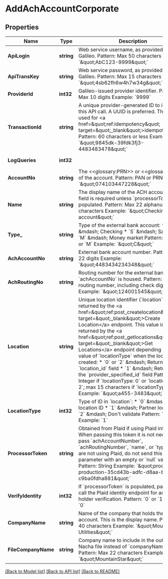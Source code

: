 # AddAchAccountCorporate

## Properties
Name | Type | Description | Notes
------------ | ------------- | ------------- | -------------
**ApiLogin** | **string** | Web service username, as provided by Galileo. Pattern: Max 50 characters Example: &#x60;\&quot;AbC123-9999\&quot;&#x60; | [optional] [default to AbC123-9999]
**ApiTransKey** | **string** | Web service password, as provided by Galileo. Pattern: Max 15 characters Example: &#x60;\&quot;4sb62fh6w4h7w34g\&quot;&#x60; | [optional] [default to 4sb62fh6w4h7w34g]
**ProviderId** | **int32** | Galileo-issued provider identifier. Pattern: Max 10 digits Example: &#x60;9999&#x60; | [optional] [default to 9999]
**TransactionId** | **string** | A unique provider-generated ID to identify this API call. A UUID is preferred. This value is used for &lt;a href&#x3D;\&quot;ref:idempotency\&quot; target&#x3D;\&quot;_blank\&quot;&gt;idempotency&lt;/a&gt;. Pattern: 60 characters or less Example: &#x60;\&quot;9845dk-39fdk3fj3-4483483478\&quot;&#x60; | [default to 123e4567-e89b-12d3-a456-426614174000]
**LogQueries** | **int32** |  | [optional] [default to LOG_QUERIES.0_]
**AccountNo** | **string** | The &lt;&lt;glossary:PRN&gt;&gt; or &lt;&lt;glossary:PAN&gt;&gt; of the account. Pattern: PAN or PRN  Example: &#x60;\&quot;074103447228\&quot;&#x60; | [default to 074103447228]
**Name** | **string** | The display name of the ACH account. This field is required unless &#x60;processorToken&#x60; is populated. Pattern: Max 22 alphanumeric characters Example: &#x60;\&quot;Checking account\&quot;&#x60; | [optional] [default to null]
**Type_** | **string** | Type of the external bank account: * &#x60;C&#x60; &amp;mdash; Checking * &#x60;S&#x60; &amp;mdash; Savings * &#x60;M&#x60; &amp;mdash; Money market  Pattern: &#x60;C&#x60;, &#x60;S&#x60;, or &#x60;M&#x60; Example: &#x60;\&quot;C\&quot;&#x60; | [optional] [default to null]
**AchAccountNo** | **string** | External bank account number. Pattern: Max 22 digits Example: &#x60;\&quot;4483434234348\&quot;&#x60; | [optional] [default to null]
**AchRoutingNo** | **string** | Routing number for the external bank where &#x60;achAccountNo&#x60; is housed. Pattern: 9-digit routing number, including check digit Example: &#x60;\&quot;124001545\&quot;&#x60; | [optional] [default to null]
**Location** | **string** | Unique location identifier (&#x60;location&#x60;) as returned by the &lt;a href&#x3D;\&quot;ref:post_createlocation\&quot; target&#x3D;\&quot;_blank\&quot;&gt;Create Location&lt;/a&gt; endpoint.  This value is also returned by the &lt;a href&#x3D;\&quot;ref:post_getlocations\&quot; target&#x3D;\&quot;_blank\&quot;&gt;Get Locations&lt;/a&gt; endpoint depending on the value of &#x60;locationType&#x60; when the location was created: * &#x60;0&#x60; or &#x60;2&#x60; &amp;mdash; Returned in the &#x60;location_id&#x60; field * &#x60;1&#x60; &amp;mdash; Returned in the &#x60;provider_specified_id&#x60; field  Pattern: Integer if &#x60;locationType: 0&#x60; or &#x60;locationType: 2&#x60;; max 15 characters if &#x60;locationType: 1&#x60; Example: &#x60;\&quot;a455-3483\&quot;&#x60; | [optional] [default to null]
**LocationType** | **int32** | Type of ID in &#x60;location&#x60;: * &#x60;0&#x60; &amp;mdash; Galileo location ID * &#x60;1&#x60; &amp;mdash; Partner location ID * &#x60;2&#x60; &amp;mdash; Don&#x27;t validate  Pattern: &#x60;0&#x60; or &#x60;1&#x60; Example: &#x60;1&#x60; | [optional] [default to null]
**ProcessorToken** | **string** | Obtained from Plaid if using Plaid integration. When passing this token it is not necessary to pass &#x60;achAccountNumber&#x60;, &#x60;achRoutingNumber&#x60;, &#x60;name&#x60;, or &#x60;type&#x60;. If you are not using Plaid, do not send this parameter with an empty or &#x60;null&#x60; value. Pattern: String Example: &#x60;\&quot;processor-production-35cd43b-adfc-d8aa-b331-c9ba0fdha881\&quot;&#x60; | [optional] [default to null]
**VerifyIdentity** | **int32** | If &#x60;processorToken&#x60; is populated, pass &#x60;1&#x60; to call the Plaid identity endpoint for account-holder verification. Pattern: &#x60;0&#x60; or &#x60;1&#x60; Example: &#x60;0&#x60; | [optional] [default to null]
**CompanyName** | **string** | Name of the company that holds the external account. This is the display name. Pattern: 1–40 characters Example: &#x60;\&quot;Mountain Star Utilities\&quot;&#x60; | [optional] [default to null]
**FileCompanyName** | **string** | Company name to include in the outgoing Nacha file instead of &#x60;companyName&#x60;. Pattern: Max 22 characters Example: &#x60;\&quot;MountainStar\&quot;&#x60; | [optional] [default to null]

[[Back to Model list]](../README.md#documentation-for-models) [[Back to API list]](../README.md#documentation-for-api-endpoints) [[Back to README]](../README.md)

